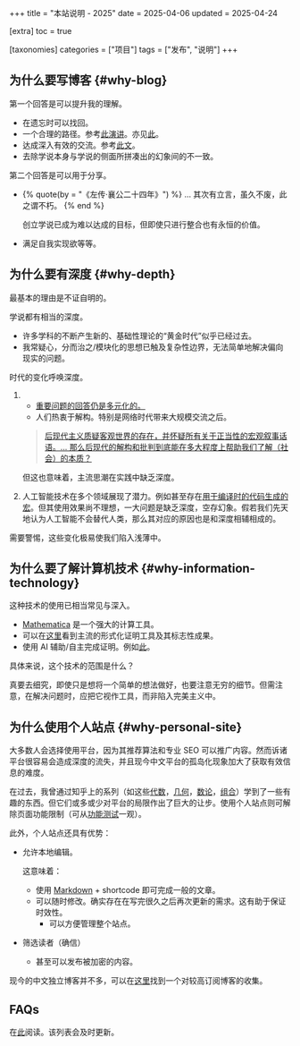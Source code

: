 +++
title = "本站说明 - 2025"
date = 2025-04-06
updated = 2025-04-24

[extra]
toc = true

[taxonomies]
categories = ["项目"]
tags = ["发布", "说明"]
+++

## 为什么要写博客 {#why-blog}
第一个回答是可以提升我的理解。
- 在遗忘时可以找回。
- 一个合理的路径。参考[此演讲](https://paulgraham.com/hs.html)。亦见[此](https://doi.org/10.1037/rev0000200)。
- 达成深入有效的交流。参考[此文](https://slatestarcodex.com/2020/03/06/socratic-grilling/)。
- 去除学说本身与学说的侧面所拼凑出的幻象间的不一致。

第二个回答是可以用于分享。
- {% quote(by = "《左传·襄公二十四年》") %}
  … 其次有立言，虽久不废，此之谓不朽。
  {% end %}

  创立学说已成为难以达成的目标，但即使只进行整合也有永恒的价值。
- 满足自我实现欲等等。

## 为什么要有深度 {#why-depth}
最基本的理由是不证自明的。

学说都有相当的深度。
- 许多学科的不断产生新的、基础性理论的“黄金时代”似乎已经过去。
- 我常疑心，分而治之/模块化的思想已触及复杂性边界，无法简单地解决偏向现实的问题。

时代的变化呼唤深度。
1. - [重要问题的回答仍是多元化的。](https://survey2020.philpeople.org/)
   - 人们热衷于解构。特别是网络时代带来大规模交流之后。
    > [后现代主义质疑客观世界的存在，并怀疑所有关于正当性的宏观叙事话语。… 那么后现代的解构和批判到底能在多大程度上帮助我们了解（社会）的本质？](https://www.zhihu.com/question/20171225/answer/43151814)

   但这也意味着，主流思潮在实践中缺乏深度。
2. 人工智能技术在多个领域展现了潜力。例如甚至存在[用于编译时的代码生成的宏](https://github.com/retrage/gpt-macro)。但其使用效果尚不理想，一大问题是缺乏深度，空存幻象。假若我们先天地认为人工智能不会替代人类，那么其对应的原因也是和深度相辅相成的。

需要警惕，这些变化极易使我们陷入浅薄中。

## 为什么要了解计算机技术 {#why-information-technology}
这种技术的使用已相当常见与深入。
- [Mathematica](https://www.wolfram.com/mathematica/) 是一个强大的计算工具。
- 可以在[这里](https://www.cs.ru.nl/~freek/100/)看到主流的形式化证明工具及其标志性成果。
- 使用 AI 辅助/自主完成证明。例如[此](https://terrytao.wordpress.com/2024/12/05/ai-for-math-fund/)。

具体来说，这个技术的范围是什么？

真要去细究，即使只是想将一个简单的想法做好，也要注意无穷的细节。但需注意，在解决问题时，应把它视作工具，而非陷入完美主义中。

## 为什么使用个人站点 {#why-personal-site}
大多数人会选择使用平台，因为其推荐算法和专业 SEO 可以推广内容。然而诉诸平台很容易会造成深度的流失，并且现今中文平台的孤岛化现象加大了获取有效信息的难度。

在过去，我曾通过知乎上的系列（如这些[代数](https://www.zhihu.com/column/c_1584961599172931584)，[几何](https://www.zhihu.com/column/c_1084812917488025600)，[数论](https://www.zhihu.com/column/c_1499760272503566336)，[组合](https://www.zhihu.com/column/c_1261946763746603008)）学到了一些有趣的东西。但它们或多或少对平台的局限作出了巨大的让步。使用个人站点则可解除页面功能限制（可从[功能测试](/test-site/)一观）。

此外，个人站点还具有优势：
- 允许本地编辑。

  这意味着：
	- 使用 [Markdown](https://commonmark.org/) + shortcode 即可完成一般的文章。
  - 可以随时修改。确实存在在写完很久之后再次更新的需求。这有助于保证时效性。
	- 可以方便管理整个站点。
- 筛选读者（确信）
	- 甚至可以发布被加密的内容。

现今的中文独立博客并不多，可以在[这里](https://blog.t9t.io/cn-indie-blogs-2019-10-29/)找到一个对较高订阅博客的收集。

## FAQs
在[此](/faqs/)阅读。该列表会及时更新。
